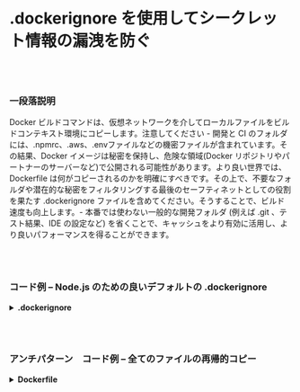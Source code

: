 # .dockerignore を使用してシークレット情報の漏洩を防ぐ

<br/><br/>

### 一段落説明

Docker ビルドコマンドは、仮想ネットワークを介してローカルファイルをビルドコンテキスト環境にコピーします。注意してください - 開発と CI のフォルダには、.npmrc、.aws、.envファイルなどの機密ファイルが含まれています。その結果、Docker イメージは秘密を保持し、危険な領域(Docker リポジトリやパートナーのサーバーなど)で公開される可能性があります。より良い世界では、Dockerfile は何がコピーされるのかを明確にすべきです。その上で、不要なフォルダや潜在的な秘密をフィルタリングする最後のセーフティネットとしての役割を果たす .dockerignore ファイルを含めてください。そうすることで、ビルド速度も向上します。- 本番では使わない一般的な開発フォルダ (例えば .git 、テスト結果、IDE の設定など) を省くことで、キャッシュをより有効に活用し、より良いパフォーマンスを得ることができます。

<br/><br/>

### コード例 – Node.js のための良いデフォルトの .dockerignore

<details>
<summary><strong>.dockerignore</strong></summary>

```
**/node_modules/
**/.git
**/README.md
**/LICENSE
**/.vscode
**/npm-debug.log
**/coverage
**/.env
**/.editorconfig
**/.aws
**/dist
```

</details>

<br/><br/>

### アンチパターン　コード例 – 全てのファイルの再帰的コピー

<details>
<summary><strong>Dockerfile</strong></summary>

```
FROM node:12-slim AS build
WORKDIR /usr/src/app
# 次の行はすべてをコピーします
COPY . .

# 残りはここに来ます

```

</details>

